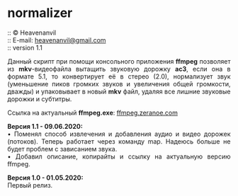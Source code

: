 # normalizer
:: © Heavenanvil<br>
:: E-mail: heavenanvil@gmail.com<br>
:: version 1.1

<p align="justify">
Данный скрипт при помощи консольного приложения <b>ffmpeg</b> позволяет из <b>mkv</b>-видеофайла вытащить звуковую дорожку <b>ac3</b>, если она в формате 5.1, то конвертирует её в стерео (2.0), нормализует звук (уменьшение пиков громких звуков и увеличения общей громкости, дважды) и упаковывает в новый <b>mkv</b> файл, удаляя все лишние звуковые дорожки и субтитры.
</p>

<p align="justify">
Ссылка на актуальный <b>ffmpeg.exe</b>: <a href="https://ffmpeg.zeranoe.com/builds/">ffmpeg.zeranoe.com</a></br>
</p>

<p align="justify">
<b>Версия 1.1 - 09.06.2020:</b><br>
• Поменял способ извлечения и добавления аудио и видео дорожек (потоков). Теперь работает через команду map. Надеюсь больше не будет проблем с зависанием звука.<br>
• Добавил описание, копирайты и ссылку на актуальную версию ffmpeg.
</p>

<p align="justify">
<b>Версия 1.0 - 01.05.2020:</b><br>
Первый релиз.
</p>